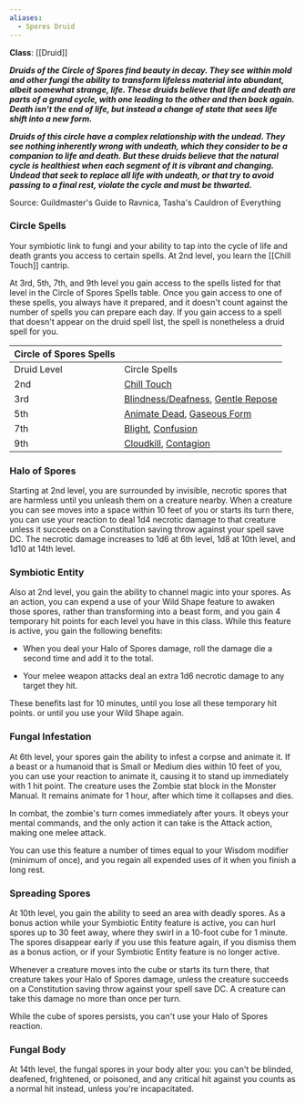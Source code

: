 ```yaml
---
aliases:
  - Spores Druid
---
```

**Class**: [[Druid]] 

**_Druids of the Circle of Spores find beauty in decay. They see within mold and other fungi the ability to transform lifeless material into abundant, albeit somewhat strange, life. These druids believe that life and death are parts of a grand cycle, with one leading to the other and then back again. Death isn't the end of life, but instead a change of state that sees life shift into a new form._**

**_Druids of this circle have a complex relationship with the undead. They see nothing inherently wrong with undeath, which they consider to be a companion to life and death. But these druids believe that the natural cycle is healthiest when each segment of it is vibrant and changing. Undead that seek to replace all life with undeath, or that try to avoid passing to a final rest, violate the cycle and must be thwarted._**

Source: Guildmaster's Guide to Ravnica, Tasha's Cauldron of Everything

### Circle Spells

Your symbiotic link to fungi and your ability to tap into the cycle of life and death grants you access to certain spells. At 2nd level, you learn the [[Chill Touch]] cantrip.

At 3rd, 5th, 7th, and 9th level you gain access to the spells listed for that level in the Circle of Spores Spells table. Once you gain access to one of these spells, you always have it prepared, and it doesn't count against the number of spells you can prepare each day. If you gain access to a spell that doesn't appear on the druid spell list, the spell is nonetheless a druid spell for you.

|Circle of Spores Spells|   |
|---|---|
|Druid Level|Circle Spells|
|2nd|[Chill Touch](http://dnd5e.wikidot.com/spell:chill-touch)|
|3rd|[Blindness/Deafness](http://dnd5e.wikidot.com/spell:blindness-deafness), [Gentle Repose](http://dnd5e.wikidot.com/spell:gentle-repose)|
|5th|[Animate Dead](http://dnd5e.wikidot.com/spell:animate-dead), [Gaseous Form](http://dnd5e.wikidot.com/spell:gaseous-form)|
|7th|[Blight](http://dnd5e.wikidot.com/spell:blight), [Confusion](http://dnd5e.wikidot.com/spell:confusion)|
|9th|[Cloudkill](http://dnd5e.wikidot.com/spell:cloudkill), [Contagion](http://dnd5e.wikidot.com/spell:contagion)|

### Halo of Spores

Starting at 2nd level, you are surrounded by invisible, necrotic spores that are harmless until you unleash them on a creature nearby. When a creature you can see moves into a space within 10 feet of you or starts its turn there, you can use your reaction to deal 1d4 necrotic damage to that creature unless it succeeds on a Constitution saving throw against your spell save DC. The necrotic damage increases to 1d6 at 6th level, 1d8 at 10th level, and 1d10 at 14th level.

### Symbiotic Entity

Also at 2nd level, you gain the ability to channel magic into your spores. As an action, you can expend a use of your Wild Shape feature to awaken those spores, rather than transforming into a beast form, and you gain 4 temporary hit points for each level you have in this class. While this feature is active, you gain the following benefits:

- When you deal your Halo of Spores damage, roll the damage die a second time and add it to the total.

- Your melee weapon attacks deal an extra 1d6 necrotic damage to any target they hit.

These benefits last for 10 minutes, until you lose all these temporary hit points. or until you use your Wild Shape again.

### Fungal Infestation

At 6th level, your spores gain the ability to infest a corpse and animate it. If a beast or a humanoid that is Small or Medium dies within 10 feet of you, you can use your reaction to animate it, causing it to stand up immediately with 1 hit point. The creature uses the Zombie stat block in the Monster Manual. It remains animate for 1 hour, after which time it collapses and dies.

In combat, the zombie's turn comes immediately after yours. It obeys your mental commands, and the only action it can take is the Attack action, making one melee attack.

You can use this feature a number of times equal to your Wisdom modifier (minimum of once), and you regain all expended uses of it when you finish a long rest.

### Spreading Spores

At 10th level, you gain the ability to seed an area with deadly spores. As a bonus action while your Symbiotic Entity feature is active, you can hurl spores up to 30 feet away, where they swirl in a 10-foot cube for 1 minute. The spores disappear early if you use this feature again, if you dismiss them as a bonus action, or if your Symbiotic Entity feature is no longer active.

Whenever a creature moves into the cube or starts its turn there, that creature takes your Halo of Spores damage, unless the creature succeeds on a Constitution saving throw against your spell save DC. A creature can take this damage no more than once per turn.

While the cube of spores persists, you can't use your Halo of Spores reaction.

### Fungal Body

At 14th level, the fungal spores in your body alter you: you can't be blinded, deafened, frightened, or poisoned, and any critical hit against you counts as a normal hit instead, unless you're incapacitated.